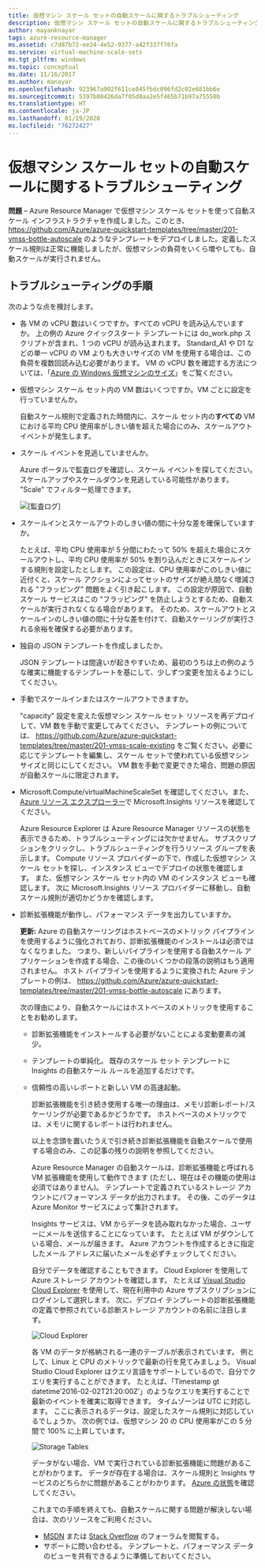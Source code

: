 ```yaml
---
title: 仮想マシン スケール セットの自動スケールに関するトラブルシューティング
description: 仮想マシン スケール セットの自動スケールに関するトラブルシューティングを行います。 よくある問題とその解決方法について説明します。
author: mayanknayar
tags: azure-resource-manager
ms.assetid: c7d87b72-ee24-4e52-9377-a42f337f76fa
ms.service: virtual-machine-scale-sets
ms.tgt_pltfrm: windows
ms.topic: conceptual
ms.date: 11/16/2017
ms.author: manayar
ms.openlocfilehash: 923967a902f611ce845fbdc096fd2c02e681bb6e
ms.sourcegitcommit: 5397b08426da7f05d8aa2e5f465b71b97a75550b
ms.translationtype: HT
ms.contentlocale: ja-JP
ms.lasthandoff: 01/19/2020
ms.locfileid: "76272427"
---
```

# <a name="troubleshooting-autoscale-with-virtual-machine-scale-sets"></a>仮想マシン スケール セットの自動スケールに関するトラブルシューティング
**問題** – Azure Resource Manager で仮想マシン スケール セットを使って自動スケール インフラストラクチャを作成しました。このとき、 https://github.com/Azure/azure-quickstart-templates/tree/master/201-vmss-bottle-autoscale のようなテンプレートをデプロイしました。定義したスケール規則は正常に機能しましたが、仮想マシンの負荷をいくら増やしても、自動スケールが実行されません。

## <a name="troubleshooting-steps"></a>トラブルシューティングの手順
次のような点を検討します。

* 各 VM の vCPU 数はいくつですか。すべての vCPU を読み込んでいますか。
  上の例の Azure クイックスタート テンプレートには do_work.php スクリプトが含まれ、1 つの vCPU が読み込まれます。 Standard_A1 や D1 などの単一 vCPU の VM よりも大きいサイズの VM を使用する場合は、この負荷を複数回読み込む必要があります。 VM の vCPU 数を確認する方法については、「[Azure の Windows 仮想マシンのサイズ](../virtual-machines/windows/sizes.md?toc=%2fazure%2fvirtual-machines%2fwindows%2ftoc.json)」をご覧ください。
* 仮想マシン スケール セット内の VM 数はいくつですか。VM ごとに設定を行っていませんか。
  
    自動スケール規則で定義された時間内に、スケール セット内の**すべての** VM における平均 CPU 使用率がしきい値を超えた場合にのみ、スケールアウト イベントが発生します。
* スケール イベントを見逃していませんか。
  
    Azure ポータルで監査ログを確認し、スケール イベントを探してください。 スケールアップやスケールダウンを見逃している可能性があります。 "Scale" でフィルター処理できます。
  
    ![[監査ログ]][audit]
* スケールインとスケールアウトのしきい値の間に十分な差を確保していますか。
  
    たとえば、平均 CPU 使用率が 5 分間にわたって 50% を超えた場合にスケールアウトし、平均 CPU 使用率が 50% を割り込んだときにスケールインする規則を設定したとします。 この設定は、CPU 使用率がこのしきい値に近付くと、スケール アクションによってセットのサイズが絶え間なく増減される "フラッピング" 問題をよく引き起こします。 この設定が原因で、自動スケール サービスはこの "フラッピング" を防止しようとするため、自動スケールが実行されなくなる場合があります。 そのため、スケールアウトとスケールインのしきい値の間に十分な差を付けて、自動スケーリングが実行される余裕を確保する必要があります。
* 独自の JSON テンプレートを作成しましたか。
  
    JSON テンプレートは間違いが起きやすいため、最初のうちは上の例のような確実に機能するテンプレートを基にして、少しずつ変更を加えるようにしてください。 
* 手動でスケールインまたはスケールアウトできますか。
  
    "capacity" 設定を変えた仮想マシン スケール セット リソースを再デプロイして、VM 数を手動で変更してみてください。 テンプレートの例については、 https://github.com/Azure/azure-quickstart-templates/tree/master/201-vmss-scale-existing をご覧ください。必要に応じてテンプレートを編集し、スケール セットで使われている仮想マシン サイズと同じにしてください。 VM 数を手動で変更できた場合、問題の原因が自動スケールに限定されます。
* Microsoft.Compute/virtualMachineScaleSet を確認してください。また、[Azure リソース エクスプローラー](https://resources.azure.com/)で Microsoft.Insights リソースを確認してください。
  
    Azure Resource Explorer は Azure Resource Manager リソースの状態を表示できるため、トラブルシューティングには欠かせません。 サブスクリプションをクリックし、トラブルシューティングを行うリソース グループを表示します。 Compute リソース プロバイダーの下で、作成した仮想マシン スケール セットを探し、インスタンス ビューでデプロイの状態を確認します。 また、仮想マシン スケール セット内の VM のインスタンス ビューも確認します。 次に Microsoft.Insights リソース プロバイダーに移動し、自動スケール規則が適切かどうかを確認します。
* 診断拡張機能が動作し、パフォーマンス データを出力していますか。
  
    **更新:** Azure の自動スケーリングはホストベースのメトリック パイプラインを使用するように強化されており、診断拡張機能のインストールは必須ではなくなりました。 つまり、新しいパイプラインを使用する自動スケール アプリケーションを作成する場合、この後のいくつかの段落の説明はもう適用されません。 ホスト パイプラインを使用するように変換された Azure テンプレートの例は、 https://github.com/Azure/azure-quickstart-templates/tree/master/201-vmss-bottle-autoscale にあります。 
  
    次の理由により、自動スケールにはホストベースのメトリックを使用することをお勧めします。
  
  * 診断拡張機能をインストールする必要がないことによる変動要素の減少。
  * テンプレートの単純化。 既存のスケール セット テンプレートに Insights の自動スケール ルールを追加するだけです。
  * 信頼性の高いレポートと新しい VM の高速起動。
    
    診断拡張機能を引き続き使用する唯一の理由は、メモリ診断レポート/スケーリングが必要であるかどうかです。 ホストベースのメトリックでは、メモリに関するレポートは行われません。
    
    以上を念頭を置いたうえで引き続き診断拡張機能を自動スケールで使用する場合のみ、この記事の残りの説明を参照してください。
    
    Azure Resource Manager の自動スケールは、診断拡張機能と呼ばれる VM 拡張機能を使用して動作できます (ただし、現在はその機能の使用は必須ではありません)。 テンプレートで定義されているストレージ アカウントにパフォーマンス データが出力されます。 その後、このデータは Azure Monitor サービスによって集計されます。
    
    Insights サービスは、VM からデータを読み取れなかった場合、ユーザーにメールを送信することになっています。 たとえば VM がダウンしている場合、メールが届きます。 Azure アカウントを作成するときに指定したメール アドレスに届いたメールを必ずチェックしてください。
    
    自分でデータを確認することもできます。 Cloud Explorer を使用して Azure ストレージ アカウントを確認します。 たとえば [Visual Studio Cloud Explorer](https://visualstudiogallery.msdn.microsoft.com/aaef6e67-4d99-40bc-aacf-662237db85a2) を使用して、現在利用中の Azure サブスクリプションにログインして選択します。 次に、デプロイ テンプレートの診断拡張機能の定義で参照されている診断ストレージ アカウントの名前に注目します。
    
    ![Cloud Explorer][explorer]
    
    各 VM のデータが格納される一連のテーブルが表示されています。 例として、Linux と CPU のメトリックで最新の行を見てみましょう。 Visual Studio Cloud Explorer はクエリ言語をサポートしているので、自分でクエリを実行することができます。 たとえば、「Timestamp gt datetime’2016-02-02T21:20:00Z’」のようなクエリを実行することで最新のイベントを確実に取得できます。 タイムゾーンは UTC に対応します。 ここに表示されるデータは、設定したスケール規則に対応しているでしょうか。 次の例では、仮想マシン 20 の CPU 使用率がこの 5 分間で 100% に上昇しています。
    
    ![Storage Tables][tables]
    
    データがない場合、VM で実行されている診断拡張機能に問題があることがわかります。 データが存在する場合は、スケール規則と Insights サービスのどちらかに問題があることがわかります。 [Azure の状態](https://azure.microsoft.com/status/)を確認してください。
    
    これまでの手順を終えても、自動スケールに関する問題が解決しない場合は、次のリソースをご利用ください。 
    * [MSDN](https://social.msdn.microsoft.com/forums/azure/home?forum=WAVirtualMachinesforWindows) または [Stack Overflow](https://stackoverflow.com/questions/tagged/azure) のフォーラムを閲覧する。 
    * サポートに問い合わせる。 テンプレートと、パフォーマンス データのビューを共有できるように準備しておいてください。

[audit]: ./media/virtual-machine-scale-sets-troubleshoot/image3.png
[explorer]: ./media/virtual-machine-scale-sets-troubleshoot/image1.png
[tables]: ./media/virtual-machine-scale-sets-troubleshoot/image4.png

